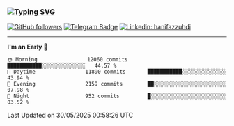 ### [![Typing SVG](https://readme-typing-svg.herokuapp.com?font=lato&size=22&lines=Hi+There+👋)](https://git.io/typing-svg) 

[![GitHub followers](https://img.shields.io/github/followers/hanifazzuhdi?label=Follow&style=social)](https://github.com/hanifazzuhdi/?tab=follow) 
[![Telegram Badge](https://img.shields.io/badge/-hanif0198-blue?style=social&logo=telegram&link=https://www.t.me/hanif0198/)](https://www.t.me/hanif0198/) 
[![Linkedin: hanifazzuhdi](https://img.shields.io/badge/-hanifazzuhdi-blue?style=flat-square&logo=Linkedin&logoColor=white&link=https://www.linkedin.com/in/hanif-az-zuhdi-69688019b/)](https://www.linkedin.com/in/hanif-az-zuhdi-69688019b/) 

<hr/>

<!--START_SECTION:waka-->
**I'm an Early 🐤** 

```text
🌞 Morning                12060 commits       ███████████░░░░░░░░░░░░░░   44.57 % 
🌆 Daytime                11890 commits       ███████████░░░░░░░░░░░░░░   43.94 % 
🌃 Evening                2159 commits        ██░░░░░░░░░░░░░░░░░░░░░░░   07.98 % 
🌙 Night                  952 commits         █░░░░░░░░░░░░░░░░░░░░░░░░   03.52 % 
```



 Last Updated on 30/05/2025 00:58:26 UTC
<!--END_SECTION:waka-->

